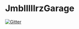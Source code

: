 # JmblllllrzGarage

[![Gitter](https://badges.gitter.im/Join%20Chat.svg)](https://gitter.im/Jmblllllr/JmblllllrzGarage?utm_source=badge&utm_medium=badge&utm_campaign=pr-badge)
